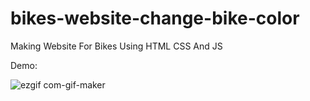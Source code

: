 # bikes-website-change-bike-color

Making Website For Bikes Using HTML CSS And JS

Demo:

![ezgif com-gif-maker](https://user-images.githubusercontent.com/97748602/174071538-3dd73c69-60a1-4cca-a752-d129a1370971.gif)
